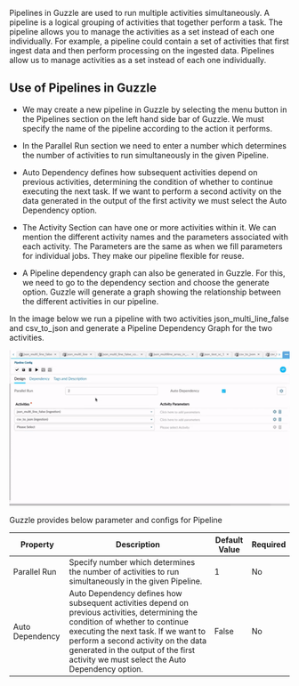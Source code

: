 Pipelines in Guzzle are used to run multiple activities simultaneously. A pipeline is a logical grouping of activities that together perform a task. The pipeline allows you to manage the activities as a set instead of each one individually. For example, a pipeline could contain a set of activities that first ingest data and then perform processing on the ingested data. Pipelines allow  us to manage activities as a set instead of each one individually.

## Use of Pipelines in Guzzle

* We may create a new pipeline in Guzzle by selecting the menu button in the Pipelines section on the left hand side bar of Guzzle. We must specify the name of the pipeline according to the action it performs.

* In the Parallel Run section we need to enter a number which determines the number of activities to run simultaneously in the given Pipeline.

* Auto Dependency defines how subsequent activities depend on previous activities, determining the condition of whether to continue executing the next task. If we want to perform a second activity on the data generated in the output of the first activity we must select the Auto Dependency option.

* The Activity Section can have one or more activities within it. We can mention the different activity names and the parameters associated with each activity. The Parameters are the same as when we fill parameters for individual jobs. They make our pipeline flexible for reuse.

* A Pipeline dependency graph can also be generated in Guzzle. For this, we need to go to the dependency section and choose the generate option. Guzzle will generate a graph showing the relationship between the different activities in our pipeline.

In the image below we run a pipeline with two activities json_multi_line_false and csv_to_json and generate a Pipeline Dependency Graph for the two activities.

![image alt text](/img/docs/how-to-guides/ingest_data/ezgif.com-gif-maker(4).gif)

Guzzle provides below parameter and configs for Pipeline

|Property|Description|Default Value|Required|
|--- |--- |--- |--- |
|Parallel Run|Specify number which determines the number of activities to run simultaneously in the given Pipeline.|1|No|
|Auto Dependency|Auto Dependency defines how subsequent activities depend on previous activities, determining the condition of whether to continue executing the next task. If we want to perform a second activity on the data generated in the output of the first activity we must select the Auto Dependency option.|False|No|


